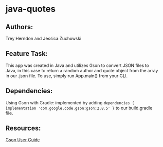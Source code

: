 # java-quotes
## Authors:

Trey Herndon and Jessica Zuchowski

## Feature Task:

This app was created in Java and utilizes Gson to convert JSON files to Java, in this case to return a random author 
and quote object from the array in our .json file. To use, simply run App.main() from your CLI. 

## Dependencies:

Using Gson with Gradle: implemented by adding `dependencies {
    implementation 'com.google.code.gson:gson:2.8.5'
}` to our build.gradle file.

## Resources:

<a href="https://github.com/google/gson/blob/master/UserGuide.md#TOC-Gson-Users"> Gson User Guide </a>

